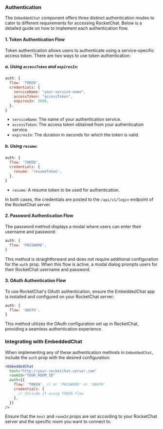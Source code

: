 ### Authentication

The `EmbeddedChat` component offers three distinct authentication modes to cater to different requirements for accessing RocketChat. Below is a detailed guide on how to implement each authentication flow.

#### 1. Token Authentication Flow

Token authentication allows users to authenticate using a service-specific access token. There are two ways to use token authentication:

##### a. Using `accessToken` and `expiresIn`:

```javascript
auth: {
  flow: 'TOKEN',
  credentials: {
    serviceName: "your-service-name",
    accessToken: "accessToken",
    expiresIn: 3600,
  },
}
```

- `serviceName`: The name of your authentication service.
- `accessToken`: The access token obtained from your authentication service.
- `expiresIn`: The duration in seconds for which the token is valid.

##### b. Using `resume`:

```javascript
auth: {
  flow: 'TOKEN',
  credentials: {
    resume: 'resumeToken',
  },
}
```

- `resume`: A resume token to be used for authentication.

In both cases, the credentials are posted to the `/api/v1/login` endpoint of the RocketChat server.

#### 2. Password Authentication Flow

The password method displays a modal where users can enter their username and password:

```javascript
auth: {
  flow: 'PASSWORD',
}
```

This method is straightforward and does not require additional configuration for the `auth` prop. When this flow is active, a modal dialog prompts users for their RocketChat username and password.

#### 3. OAuth Authentication Flow

To use RocketChat's OAuth authentication, ensure the EmbeddedChat app is installed and configured on your RocketChat server:

```javascript
auth: {
  flow: 'OAUTH',
}
```

This method utilizes the OAuth configuration set up in RocketChat, providing a seamless authentication experience.

### Integrating with EmbeddedChat

When implementing any of these authentication methods in `EmbeddedChat`, include the `auth` prop with the desired configuration:

```jsx
<EmbeddedChat
  host="http://your-rocketchat-server.com"
  roomId="YOUR_ROOM_ID"
  auth={{
    flow: 'TOKEN', // or 'PASSWORD' or 'OAUTH'
    credentials: {
      // Include if using TOKEN flow
    },
  }}
/>
```

Ensure that the `host` and `roomId` props are set according to your RocketChat server and the specific room you want to connect to.
